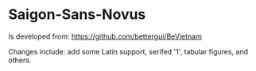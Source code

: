 # Saigon-Sans-Novus

Is developed from: https://github.com/bettergui/BeVietnam

Changes include: add some Latin support, serifed '1', tabular figures, and others.
